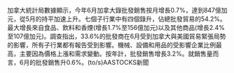 加拿大統計局數據顯示，今年6月加拿大錄批發銷售按月增長0.7%，達到847億加元，從5月的持平加速上升。七個子行業中有四個錄升，佔總批發貿易的54.2%。最大增長來自食品、飲料和香煙(增長1.7%至156億加元)以及其他商品(增長2.4%至107億加元)。調查指出，33.6%的批發商在6月受到加拿大與美國貿易緊張局勢的影響，所有子行業都有報告受到影響。機械、設備和用品的受影響企業比例最高，主要因為價格上漲和需求變動。按年計，批發銷售增長3.2%。就銷售量而言，6月的批發銷售升0.6%。(to/s)AASTOCKS新聞